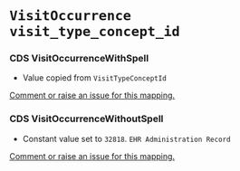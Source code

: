 # `VisitOccurrence` `visit_type_concept_id`
### CDS VisitOccurrenceWithSpell
* Value copied from `VisitTypeConceptId`

[Comment or raise an issue for this mapping.](https://github.com/answerdigital/oxford-omop-data-mapper/issues/new?title=OMOP%20VisitOccurrence%20table%20visit_type_concept_id%20field%20CDS%20VisitOccurrenceWithSpell%20mapping)
### CDS VisitOccurrenceWithoutSpell
* Constant value set to `32818`. `EHR Administration Record`

[Comment or raise an issue for this mapping.](https://github.com/answerdigital/oxford-omop-data-mapper/issues/new?title=OMOP%20VisitOccurrence%20table%20visit_type_concept_id%20field%20CDS%20VisitOccurrenceWithoutSpell%20mapping)
